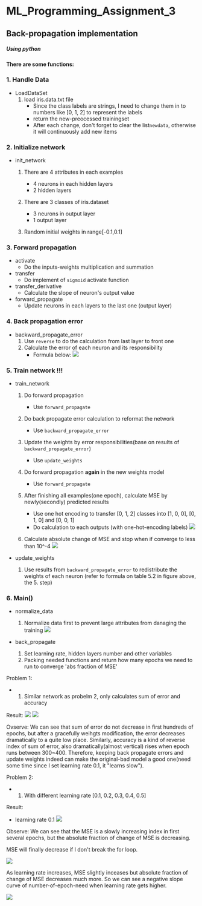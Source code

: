 # ML_Programming_Assignment_3
## Back-propagation implementation 
##### Using python
#### There are some functions:
### 1. Handle Data
* LoadDataSet
    1. load iris.data.txt file 
        * Since the class labels are strings, I need to change them in to numbers like [0, 1, 2] to represent the labels
        * return the new-preocessed trainingset
        * After each change, don't forget to clear the list`newdata`, otherwise it will continuously add new items
    
### 2. Initialize network
* init_network 
    1. There are 4 attributes in each examples
        
        * 4 neurons in each hidden layers
        * 2 hidden layers
    2. There are 3 classes of iris.dataset
        * 3 neurons in output layer
        * 1 output layer
    3. Random initial weights in range[-0.1,0.1]

### 3. Forward propagation
* activate
    * Do the inputs-weights multiplication and summation
* transfer
    * Do implement of `sigmoid` activate function
* transfer_derivative
    * Calculate the slope of neuron's output value
* forward_propagate
    * Update neurons in each layers to the last one (output layer)
    

### 4. Back propagation error
* backward_propagate_error
    1.  Use `reverse` to do the calculation from last layer to front one
    2.  Calculate the error of each neuron and its responsibility
        * Formula below:
    ![](https://i.imgur.com/Igj3W17.jpg)
 
    

### **5. Train network** !!! 
* train_network
    1. Do forward propagation
        * Use `forward_propagate`
    2. Do back propagate error calculation to reformat the network
        * Use `backward_propagate_error`
    3. Update the weights by error responsibilities(base on results of `backward_propagate_error`)
        * Use `update_weights`
    4. Do forward propagation **again** in the new weights model
        * Use `forward_propagate`
    5. After finishing all examples(one epoch), calculate MSE by newly(secondly) predicted results
        * Use one hot encoding to transfer [0, 1, 2] classes into [1, 0, 0], [0, 1, 0] and [0, 0, 1] 
        * Do calculation to each outputs (with one-hot-encoding labels)
        ![](https://i.imgur.com/YC6Q5CO.jpg)

    6. Calculate absolute change of MSE and stop when if converge to less than 10^-4
    ![](https://i.imgur.com/dhKp7r6.jpg)

* update_weights
    1. Use results from `backward_propagate_error` to redistribute the weights of each neuron (refer to formula on table 5.2 in figure above, the 5. step)



           
### 6. Main()
* normalize_data
    1. Normalize data first to prevent large attributes from danaging the training
    ![](https://i.imgur.com/67gA6Uc.jpg)

* back_propagate
    1. Set learning rate, hidden layers number and other variables
    2. Packing needed functions and return how many epochs we need to run to converge  'abs fraction of MSE'
    
Problem 1:
* 1. Similar network as probelm 2, only calculates sum of error and accuracy

Result:
![](https://i.imgur.com/KmugUKk.jpg)
![](https://i.imgur.com/RuaewJx.jpg)

Ovserve:
We can see that sum of error do not decrease in first hundreds of epochs, but after a gracefully weihgts modification, the error decreases dramatically to a quite low place.
Similarly, accuracy is a kind of reverse index of sum of error, also dramatically(almost vertical) rises when epoch runs between 300~400.
Therefore, keeping back propagate errors and update weights indeed can make the original-bad model a good one(need some time since I set learning rate 0.1, it "learns slow").


Problem 2:
* 1. With different learning rate [0.1, 0.2, 0.3, 0.4, 0.5]

Result:
* learning rate 0.1
![](https://i.imgur.com/AgLrcoE.jpg)

Observe:
We can see that the MSE is a slowly increasing index in first several epochs, but the absolute fraction of change of MSE is decreasing.


MSE will finally decrease if I don't break the for loop.


![](https://i.imgur.com/eHoPt3F.jpg)

As learning rate increases, MSE slightly inceases but absolute fraction of change of MSE decreases much more. So we can see a negative slope curve of number-of-epoch-need when learning rate gets higher.

![](https://i.imgur.com/mLhrJpS.jpg)






